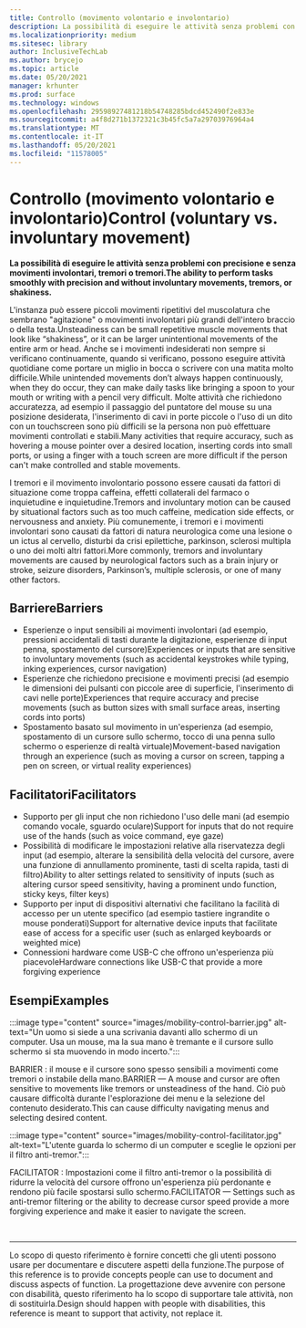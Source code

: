 ```yaml
---
title: Controllo (movimento volontario e involontario)
description: La possibilità di eseguire le attività senza problemi con precisione e senza movimenti involontari, scosse o scosse
ms.localizationpriority: medium
ms.sitesec: library
author: InclusiveTechLab
ms.author: brycejo
ms.topic: article
ms.date: 05/20/2021
manager: krhunter
ms.prod: surface
ms.technology: windows
ms.openlocfilehash: 29598927481218b54748285bdcd452490f2e833e
ms.sourcegitcommit: a4f8d271b1372321c3b45fc5a7a29703976964a4
ms.translationtype: MT
ms.contentlocale: it-IT
ms.lasthandoff: 05/20/2021
ms.locfileid: "11578005"
---
```

# <a name="control-voluntary-vs-involuntary-movement"></a><span data-ttu-id="86e8c-103">Controllo (movimento volontario e involontario)</span><span class="sxs-lookup"><span data-stu-id="86e8c-103">Control (voluntary vs. involuntary movement)</span></span>

**<span data-ttu-id="86e8c-104">La possibilità di eseguire le attività senza problemi con precisione e senza movimenti involontari, tremori o tremori.</span><span class="sxs-lookup"><span data-stu-id="86e8c-104">The ability to perform tasks smoothly with precision and without involuntary movements, tremors, or shakiness.</span></span>**

<span data-ttu-id="86e8c-105">L'instanza può essere piccoli movimenti ripetitivi del muscolatura che sembrano "agitazione" o movimenti involontari più grandi dell'intero braccio o della testa.</span><span class="sxs-lookup"><span data-stu-id="86e8c-105">Unsteadiness can be small repetitive muscle movements that look like “shakiness”, or it can be larger unintentional movements of the entire arm or head.</span></span> <span data-ttu-id="86e8c-106">Anche se i movimenti indesiderati non sempre si verificano continuamente, quando si verificano, possono eseguire attività quotidiane come portare un miglio in bocca o scrivere con una matita molto difficile.</span><span class="sxs-lookup"><span data-stu-id="86e8c-106">While unintended movements don’t always happen continuously, when they do occur, they can make daily tasks like bringing a spoon to your mouth or writing with a pencil very difficult.</span></span> <span data-ttu-id="86e8c-107">Molte attività che richiedono accuratezza, ad esempio il passaggio del puntatore del mouse su una posizione desiderata, l'inserimento di cavi in porte piccole o l'uso di un dito con un touchscreen sono più difficili se la persona non può effettuare movimenti controllati e stabili.</span><span class="sxs-lookup"><span data-stu-id="86e8c-107">Many activities that require accuracy, such as hovering a mouse pointer over a desired location, inserting cords into small ports, or using a finger with a touch screen are more difficult if the person can't make controlled and stable movements.</span></span>

<span data-ttu-id="86e8c-108">I tremori e il movimento involontario possono essere causati da fattori di situazione come troppa caffeina, effetti collaterali del farmaco o inquietudine e inquietudine.</span><span class="sxs-lookup"><span data-stu-id="86e8c-108">Tremors and involuntary motion can be caused by situational factors such as too much caffeine, medication side effects, or nervousness and anxiety.</span></span> <span data-ttu-id="86e8c-109">Più comunemente, i tremori e i movimenti involontari sono causati da fattori di natura neurologica come una lesione o un ictus al cervello, disturbi da crisi epilettiche, parkinson, sclerosi multipla o uno dei molti altri fattori.</span><span class="sxs-lookup"><span data-stu-id="86e8c-109">More commonly, tremors and involuntary movements are caused by neurological factors such as a brain injury or stroke, seizure disorders, Parkinson’s, multiple sclerosis, or one of many other factors.</span></span>

## <a name="barriers"></a><span data-ttu-id="86e8c-110">Barriere</span><span class="sxs-lookup"><span data-stu-id="86e8c-110">Barriers</span></span>
* <span data-ttu-id="86e8c-111">Esperienze o input sensibili ai movimenti involontari (ad esempio, pressioni accidentali di tasti durante la digitazione, esperienze di input penna, spostamento del cursore)</span><span class="sxs-lookup"><span data-stu-id="86e8c-111">Experiences or inputs that are sensitive to involuntary movements (such as accidental keystrokes while typing, inking experiences, cursor navigation)</span></span>
* <span data-ttu-id="86e8c-112">Esperienze che richiedono precisione e movimenti precisi (ad esempio le dimensioni dei pulsanti con piccole aree di superficie, l'inserimento di cavi nelle porte)</span><span class="sxs-lookup"><span data-stu-id="86e8c-112">Experiences that require accuracy and precise movements (such as button sizes with small surface areas, inserting cords into ports)</span></span>
* <span data-ttu-id="86e8c-113">Spostamento basato sul movimento in un'esperienza (ad esempio, spostamento di un cursore sullo schermo, tocco di una penna sullo schermo o esperienze di realtà virtuale)</span><span class="sxs-lookup"><span data-stu-id="86e8c-113">Movement-based navigation through an experience (such as moving a cursor on screen, tapping a pen on screen, or virtual reality experiences)</span></span>

## <a name="facilitators"></a><span data-ttu-id="86e8c-114">Facilitatori</span><span class="sxs-lookup"><span data-stu-id="86e8c-114">Facilitators</span></span>
* <span data-ttu-id="86e8c-115">Supporto per gli input che non richiedono l'uso delle mani (ad esempio comando vocale, sguardo oculare)</span><span class="sxs-lookup"><span data-stu-id="86e8c-115">Support for inputs that do not require use of the hands (such as voice command, eye gaze)</span></span>
* <span data-ttu-id="86e8c-116">Possibilità di modificare le impostazioni relative alla riservatezza degli input (ad esempio, alterare la sensibilità della velocità del cursore, avere una funzione di annullamento prominente, tasti di scelta rapida, tasti di filtro)</span><span class="sxs-lookup"><span data-stu-id="86e8c-116">Ability to alter settings related to sensitivity of inputs (such as altering cursor speed sensitivity, having a prominent undo function, sticky keys, filter keys)</span></span>
* <span data-ttu-id="86e8c-117">Supporto per input di dispositivi alternativi che facilitano la facilità di accesso per un utente specifico (ad esempio tastiere ingrandite o mouse ponderati)</span><span class="sxs-lookup"><span data-stu-id="86e8c-117">Support for alternative device inputs that facilitate ease of access for a specific user (such as enlarged keyboards or weighted mice)</span></span>
* <span data-ttu-id="86e8c-118">Connessioni hardware come USB-C che offrono un'esperienza più piacevole</span><span class="sxs-lookup"><span data-stu-id="86e8c-118">Hardware connections like USB-C that provide a more forgiving experience</span></span>


## <a name="examples"></a><span data-ttu-id="86e8c-119">Esempi</span><span class="sxs-lookup"><span data-stu-id="86e8c-119">Examples</span></span>

:::image type="content" source="images/mobility-control-barrier.jpg" alt-text="Un uomo si siede a una scrivania davanti allo schermo di un computer. Usa un mouse, ma la sua mano è tremante e il cursore sullo schermo si sta muovendo in modo incerto.":::

<span data-ttu-id="86e8c-122">BARRIER : il mouse e il cursore sono spesso sensibili a movimenti come tremori o instabile della mano.</span><span class="sxs-lookup"><span data-stu-id="86e8c-122">BARRIER — A mouse and cursor are often sensitive to movements like tremors or unsteadiness of the hand.</span></span> <span data-ttu-id="86e8c-123">Ciò può causare difficoltà durante l'esplorazione dei menu e la selezione del contenuto desiderato.</span><span class="sxs-lookup"><span data-stu-id="86e8c-123">This can cause difficulty navigating menus and selecting desired content.</span></span>

:::image type="content" source="images/mobility-control-facilitator.jpg" alt-text="L'utente guarda lo schermo di un computer e sceglie le opzioni per il filtro anti-tremor.":::

<span data-ttu-id="86e8c-125">FACILITATOR : Impostazioni come il filtro anti-tremor o la possibilità di ridurre la velocità del cursore offrono un'esperienza più perdonante e rendono più facile spostarsi sullo schermo.</span><span class="sxs-lookup"><span data-stu-id="86e8c-125">FACILITATOR — Settings such as anti-tremor filtering or the ability to decrease cursor speed provide a more forgiving experience and make it easier to navigate the screen.</span></span>


&nbsp;

[comment]: # (Piè di pagina)
___
<span data-ttu-id="86e8c-127">Lo scopo di questo riferimento è fornire concetti che gli utenti possono usare per documentare e discutere aspetti della funzione.</span><span class="sxs-lookup"><span data-stu-id="86e8c-127">The purpose of this reference is to provide concepts people can use to document and discuss aspects of function.</span></span> <span data-ttu-id="86e8c-128">La progettazione deve avvenire con persone con disabilità, questo riferimento ha lo scopo di supportare tale attività, non di sostituirla.</span><span class="sxs-lookup"><span data-stu-id="86e8c-128">Design should happen with people with disabilities, this reference is meant to support that activity, not replace it.</span></span> 